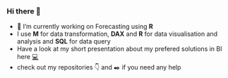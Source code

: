 ### Hi there 👋


- 🔭 I’m currently working on Forecasting using **R**
- I use **M** for data transformation, **DAX** and **R** for data visualisation and analysis and **SQL** for data query
- Have a look at my short presentation about my prefered solutions in BI here [:computer:](https://md3629.github.io/)
- check out my repositories :point_down: and :black_nib: if you need any help


